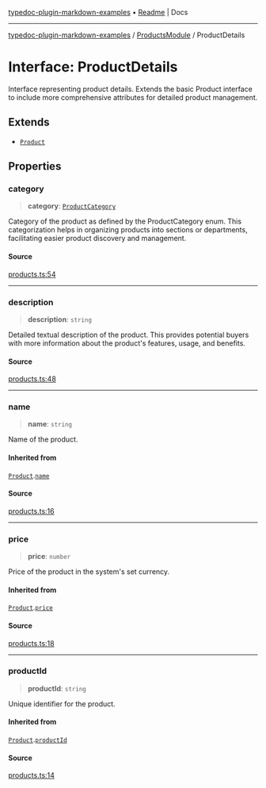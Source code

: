 [typedoc-plugin-markdown-examples](../../README.md) • [Readme](../../README.md) \| Docs

***

[typedoc-plugin-markdown-examples](../../modules.md) / [ProductsModule](../README.md) / ProductDetails

# Interface: ProductDetails

Interface representing product details.
Extends the basic Product interface to include more comprehensive attributes for detailed product management.

## Extends

- [`Product`](Product.md)

## Properties

### category

> **category**: [`ProductCategory`](../enumerations/ProductCategory.md)

Category of the product as defined by the ProductCategory enum. This categorization helps in organizing products
into sections or departments, facilitating easier product discovery and management.

#### Source

[products.ts:54](https://github.com/typedoc-plugin-markdown/typedoc-plugin-markdown-examples/blob/20d21e441b853b3f7b2de364c070522db75798b0/examples/src/products.ts#L54)

***

### description

> **description**: `string`

Detailed textual description of the product. This provides potential buyers with more information about the
product's features, usage, and benefits.

#### Source

[products.ts:48](https://github.com/typedoc-plugin-markdown/typedoc-plugin-markdown-examples/blob/20d21e441b853b3f7b2de364c070522db75798b0/examples/src/products.ts#L48)

***

### name

> **name**: `string`

Name of the product.

#### Inherited from

[`Product`](Product.md).[`name`](Product.md#name)

#### Source

[products.ts:16](https://github.com/typedoc-plugin-markdown/typedoc-plugin-markdown-examples/blob/20d21e441b853b3f7b2de364c070522db75798b0/examples/src/products.ts#L16)

***

### price

> **price**: `number`

Price of the product in the system's set currency.

#### Inherited from

[`Product`](Product.md).[`price`](Product.md#price)

#### Source

[products.ts:18](https://github.com/typedoc-plugin-markdown/typedoc-plugin-markdown-examples/blob/20d21e441b853b3f7b2de364c070522db75798b0/examples/src/products.ts#L18)

***

### productId

> **productId**: `string`

Unique identifier for the product.

#### Inherited from

[`Product`](Product.md).[`productId`](Product.md#productid)

#### Source

[products.ts:14](https://github.com/typedoc-plugin-markdown/typedoc-plugin-markdown-examples/blob/20d21e441b853b3f7b2de364c070522db75798b0/examples/src/products.ts#L14)
